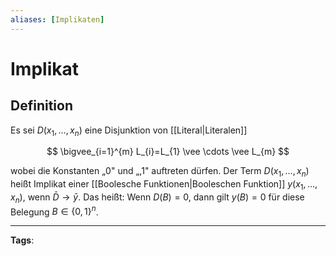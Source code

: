 ```yaml
---
aliases: [Implikaten]
---
```


# Implikat

## Definition

Es sei $D\left(x_{1}, \ldots, x_{n}\right)$ eine Disjunktion von [[Literal|Literalen]]

$$
\bigvee_{i=1}^{m} L_{i}=L_{1} \vee \cdots \vee L_{m}
$$

wobei die Konstanten „0" und „,1" auftreten dürfen. Der Term $D\left(x_{1}, \ldots, x_{n}\right)$ heißt Implikat einer [[Boolesche Funktionen|Booleschen Funktion]] $y\left(x_{1}, \ldots, x_{n}\right)$, wenn $\bar{D} \rightarrow \bar{y}$. Das heißt: Wenn $D(B)=0$, dann gilt $y(B)=0$ für diese Belegung $B \in\{0,1\}^{n}$.

---

**Tags**:
